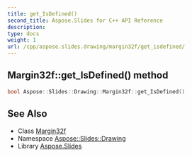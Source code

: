 ```yaml
---
title: get_IsDefined()
second_title: Aspose.Slides for C++ API Reference
description: 
type: docs
weight: 1
url: /cpp/aspose.slides.drawing/margin32f/get_isdefined/
---
```

## Margin32f::get_IsDefined() method




```cpp
bool Aspose::Slides::Drawing::Margin32f::get_IsDefined()
```

## See Also

* Class [Margin32f](./)
* Namespace [Aspose::Slides::Drawing](../)
* Library [Aspose.Slides](../../)